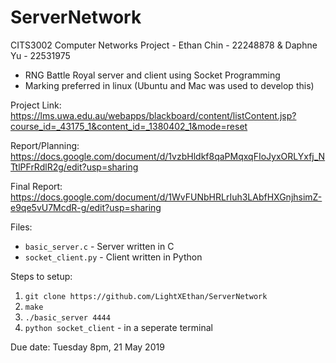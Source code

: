 # ServerNetwork
CITS3002 Computer Networks Project - Ethan Chin - 22248878 & Daphne Yu - 22531975
- RNG Battle Royal server and client using Socket Programming
- Marking preferred in linux (Ubuntu and Mac was used to develop this)

Project Link: https://lms.uwa.edu.au/webapps/blackboard/content/listContent.jsp?course_id=_43175_1&content_id=_1380402_1&mode=reset

Report/Planning: https://docs.google.com/document/d/1vzbHldkf8qaPMqxqFIoJyxORLYxfj_NTtlPFrRdlR2g/edit?usp=sharing

Final Report: https://docs.google.com/document/d/1WvFUNbHRLrIuh3LAbfHXGnjhsimZ-e9qe5vU7McdR-g/edit?usp=sharing

Files:
* `basic_server.c` - Server written in C
* `socket_client.py` - Client written in Python

Steps to setup:
1. `git clone https://github.com/LightXEthan/ServerNetwork`
2. `make`
3. `./basic_server 4444`
4. `python socket_client` - in a seperate terminal

Due date: Tuesday 8pm, 21 May 2019
